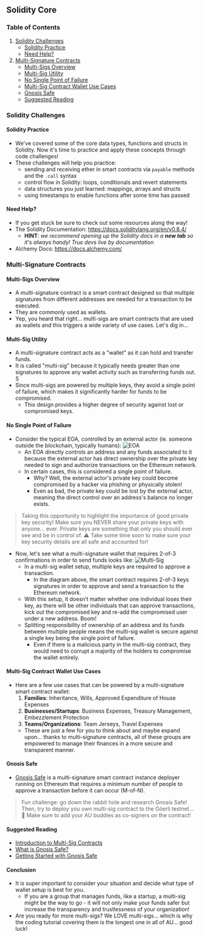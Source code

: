 ## Solidity Core

### Table of Contents
1. [Solidity Challenges](#solidity-challenges)
    - [Solidity Practice](#solidity-practice)
    - [Need Help?](#need-help)
1. [Multi-Signature Contracts](#multi-signature-contracts)
    - [Multi-Sigs Overview](#multi-sigs-overview)
    - [Multi-Sig Utility](#multi-sig-utility)
    - [No Single Point of Failure](#no-single-point-of-failure)
    - [Multi-Sig Contract Wallet Use Cases](#multi-sig-contract-wallet-use-cases)
    - [Gnosis Safe](#gnosis-safe)
    - [Suggested Reading](#suggested-reading)

### Solidity Challenges
#### Solidity Practice
- We've covered some of the core data types, functions and structs in Solidity. Now it's time to practice and apply these concepts through code challenges!
- These challenges will help you practice:
    - sending and receiving ether in smart contracts via ``payable`` methods and the ``.call`` syntax
    - control flow in Solidity: loops, conditionals and revert statements
    - data structures you just learned: mappings, arrays and structs
    - using timestamps to enable functions after some time has passed
#### Need Help?
- If you get stuck be sure to check out some resources along the way!
- The Solidity Documentation: https://docs.soliditylang.org/en/v0.8.4/
    - **HINT**: *we recommend opening up the Solidity docs in a ***new tab*** so it's always handy! True devs live by documentation* 
- Alchemy Docs: https://docs.alchemy.com/

### Multi-Signature Contracts
#### Multi-Sigs Overview
- A multi-signature contract is a smart contract designed so that multiple signatures from different addresses are needed for a transaction to be executed.
- They are commonly used as wallets.
- Yep, you heard that right... multi-sigs are smart contracts that are used as wallets and this triggers a wide variety of use cases. Let's dig in...

#### Multi-Sig Utility
- A multi-signature contract acts as a "wallet" as it can hold and transfer funds.
- It is called "multi-sig" because it typically needs greater than one signatures to approve any wallet activity such as transferring funds out. S
- Since multi-sigs are powered by multiple keys, they avoid a single point of failure, which makes it significantly harder for funds to be compromised.
    - This design provides a higher degree of security against lost or compromised keys.

#### No Single Point of Failure
- Consider the typical EOA, controlled by an external actor (ie. someone outside the blockchain, typically humans):
    ![EOA](https://res.cloudinary.com/divzjiip8/image/upload/v1672905020/alchemyu/Untitled_15.png)
    - An EOA directly controls an address and any funds associated to it because the external actor has direct ownership over the private key needed to sign and authorize transactions on the Ethereum network.
    - In certain cases, this is considered a single point of failure.
        - Why? Well, the external actor's private key could become compromised by a hacker via phishing or physically stolen!
        - Even as bad, the private key could be lost by the external actor, meaning the direct control over an address's balance no longer exists.
> Taking this opportunity to highlight the importance of good private key security! Make sure you NEVER share your private keys with anyone... ever. Private keys are something that only you should ever see and be in control of. ⚠️ Take some time soon to make sure your key security details are all safe and accounted for!
- Now, let's see what a multi-signature wallet that requires 2-of-3 confirmations in order to send funds looks like:
    ![Multi-Sig](https://res.cloudinary.com/divzjiip8/image/upload/v1672906425/alchemyu/Untitled_17.png)
    - In a multi-sig wallet setup, multiple keys are required to approve a transaction.
        - In the diagram above, the smart contract requires 2-of-3 keys signatures in order to approve and send a transaction to the Ethereum network.
    - With this setup, it doesn’t matter whether one individual loses their key, as there will be other individuals that can approve transactions, kick out the compromised key and re-add the compromised user under a new address. Boom!
    - Splitting responsibility of ownership of an address and its funds between multiple people means the multi-sig wallet is secure against a single key being the single point of failure.
        - Even if there is a malicious party in the multi-sig contract, they would need to corrupt a majority of the holders to compromise the wallet entirely.

#### Multi-Sig Contract Wallet Use Cases
- Here are a few use cases that can be powered by a multi-signature smart contract wallet:
    1. **Families**: Inheritance, Wills, Approved Expenditure of House Expenses
    1. **Businesses/Startups**: Business Expenses, Treasury Management, Embezzlement Protection
    1. **Teams/Organizations**: Team Jerseys, Travel Expenses
    - These are just a few for you to think about and maybe expand upon... thanks to multi-signature contracts, all of these groups are empowered to manage their finances in a more secure and transparent manner.

#### Gnosis Safe
- [Gnosis Safe](https://gnosis-safe.io/) is a multi-signature smart contract instance deployer running on Ethereum that requires a minimum number of people to approve a transaction before it can occur (M-of-N).
> Fun challenge: go down the rabbit hole and research Gnosis Safe! Then, try to deploy you own multi-sig contract to the Göerli testnet... 👀 Make sure to add your AU buddies as co-signers on the contract!

#### Suggested Reading
- [Introduction to Multi-Sig Contracts](https://medium.com/mycrypto/introduction-to-multisig-contracts-33d5b25134b2)
- [What is Gnosis Safe?](https://help.gnosis-safe.io/en/articles/3876456-what-is-gnosis-safe)
- [Getting Started with Gnosis Safe](https://gnosis-safe.io/#getting-started)

#### Conclusion
- It is super important to consider your situation and decide what type of wallet setup is best for you.
    - If you are a group that manages funds, like a startup, a multi-sig might be the way to go - it will not only make your funds safer but increase the transparency and trustlessness of your organization!
- Are you ready for more multi-sigs? We LOVE multi-sigs... which is why the coding tutorial covering them is the longest one in all of AU... good luck!